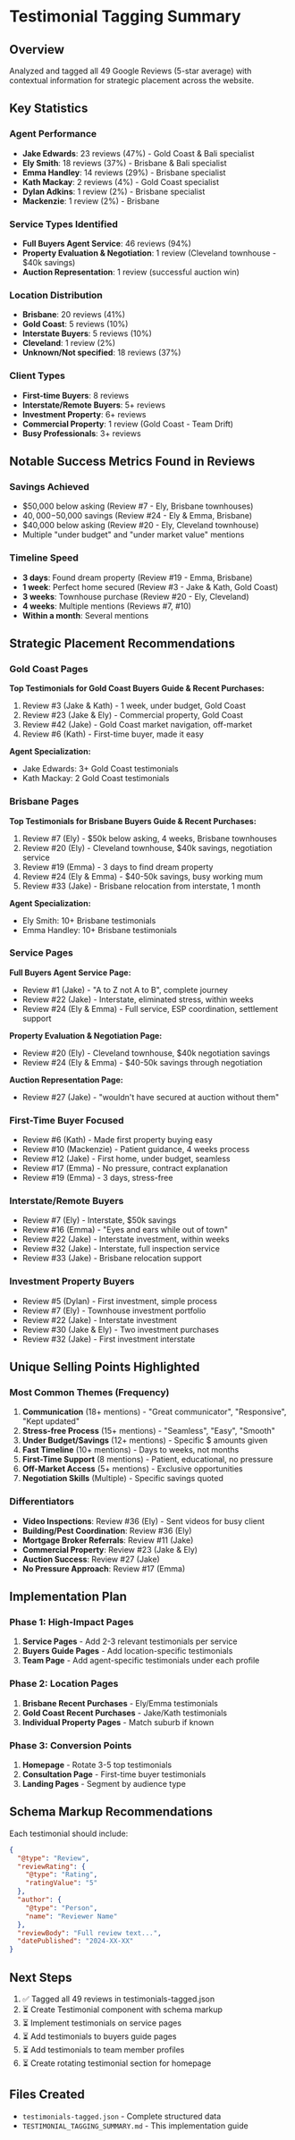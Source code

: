 # Testimonial Tagging Summary

## Overview
Analyzed and tagged all 49 Google Reviews (5-star average) with contextual information for strategic placement across the website.

## Key Statistics

### Agent Performance
- **Jake Edwards**: 23 reviews (47%) - Gold Coast & Bali specialist
- **Ely Smith**: 18 reviews (37%) - Brisbane & Bali specialist
- **Emma Handley**: 14 reviews (29%) - Brisbane specialist
- **Kath Mackay**: 2 reviews (4%) - Gold Coast specialist
- **Dylan Adkins**: 1 review (2%) - Brisbane specialist
- **Mackenzie**: 1 review (2%) - Brisbane

### Service Types Identified
- **Full Buyers Agent Service**: 46 reviews (94%)
- **Property Evaluation & Negotiation**: 1 review (Cleveland townhouse - $40k savings)
- **Auction Representation**: 1 review (successful auction win)

### Location Distribution
- **Brisbane**: 20 reviews (41%)
- **Gold Coast**: 5 reviews (10%)
- **Interstate Buyers**: 5 reviews (10%)
- **Cleveland**: 1 review (2%)
- **Unknown/Not specified**: 18 reviews (37%)

### Client Types
- **First-time Buyers**: 8 reviews
- **Interstate/Remote Buyers**: 5+ reviews
- **Investment Property**: 6+ reviews
- **Commercial Property**: 1 review (Gold Coast - Team Drift)
- **Busy Professionals**: 3+ reviews

## Notable Success Metrics Found in Reviews

### Savings Achieved
- $50,000 below asking (Review #7 - Ely, Brisbane townhouses)
- $40,000-$50,000 savings (Review #24 - Ely & Emma, Brisbane)
- $40,000 below asking (Review #20 - Ely, Cleveland townhouse)
- Multiple "under budget" and "under market value" mentions

### Timeline Speed
- **3 days**: Found dream property (Review #19 - Emma, Brisbane)
- **1 week**: Perfect home secured (Review #3 - Jake & Kath, Gold Coast)
- **3 weeks**: Townhouse purchase (Review #20 - Ely, Cleveland)
- **4 weeks**: Multiple mentions (Reviews #7, #10)
- **Within a month**: Several mentions

## Strategic Placement Recommendations

### Gold Coast Pages
**Top Testimonials for Gold Coast Buyers Guide & Recent Purchases:**
1. Review #3 (Jake & Kath) - 1 week, under budget, Gold Coast
2. Review #23 (Jake & Ely) - Commercial property, Gold Coast
3. Review #42 (Jake) - Gold Coast market navigation, off-market
4. Review #6 (Kath) - First-time buyer, made it easy

**Agent Specialization:**
- Jake Edwards: 3+ Gold Coast testimonials
- Kath Mackay: 2 Gold Coast testimonials

### Brisbane Pages
**Top Testimonials for Brisbane Buyers Guide & Recent Purchases:**
1. Review #7 (Ely) - $50k below asking, 4 weeks, Brisbane townhouses
2. Review #20 (Ely) - Cleveland townhouse, $40k savings, negotiation service
3. Review #19 (Emma) - 3 days to find dream property
4. Review #24 (Ely & Emma) - $40-50k savings, busy working mum
5. Review #33 (Jake) - Brisbane relocation from interstate, 1 month

**Agent Specialization:**
- Ely Smith: 10+ Brisbane testimonials
- Emma Handley: 10+ Brisbane testimonials

### Service Pages

**Full Buyers Agent Service Page:**
- Review #1 (Jake) - "A to Z not A to B", complete journey
- Review #22 (Jake) - Interstate, eliminated stress, within weeks
- Review #24 (Ely & Emma) - Full service, ESP coordination, settlement support

**Property Evaluation & Negotiation Page:**
- Review #20 (Ely) - Cleveland townhouse, $40k negotiation savings
- Review #24 (Ely & Emma) - $40-50k savings through negotiation

**Auction Representation Page:**
- Review #27 (Jake) - "wouldn't have secured at auction without them"

### First-Time Buyer Focused
- Review #6 (Kath) - Made first property buying easy
- Review #10 (Mackenzie) - Patient guidance, 4 weeks process
- Review #12 (Jake) - First home, under budget, seamless
- Review #17 (Emma) - No pressure, contract explanation
- Review #19 (Emma) - 3 days, stress-free

### Interstate/Remote Buyers
- Review #7 (Ely) - Interstate, $50k savings
- Review #16 (Emma) - "Eyes and ears while out of town"
- Review #22 (Jake) - Interstate investment, within weeks
- Review #32 (Jake) - Interstate, full inspection service
- Review #33 (Jake) - Brisbane relocation support

### Investment Property Buyers
- Review #5 (Dylan) - First investment, simple process
- Review #7 (Ely) - Townhouse investment portfolio
- Review #22 (Jake) - Interstate investment
- Review #30 (Jake & Ely) - Two investment purchases
- Review #32 (Jake) - First investment interstate

## Unique Selling Points Highlighted

### Most Common Themes (Frequency)
1. **Communication** (18+ mentions) - "Great communicator", "Responsive", "Kept updated"
2. **Stress-free Process** (15+ mentions) - "Seamless", "Easy", "Smooth"
3. **Under Budget/Savings** (12+ mentions) - Specific $ amounts given
4. **Fast Timeline** (10+ mentions) - Days to weeks, not months
5. **First-Time Support** (8 mentions) - Patient, educational, no pressure
6. **Off-Market Access** (5+ mentions) - Exclusive opportunities
7. **Negotiation Skills** (Multiple) - Specific savings quoted

### Differentiators
- **Video Inspections**: Review #36 (Ely) - Sent videos for busy client
- **Building/Pest Coordination**: Review #36 (Ely)
- **Mortgage Broker Referrals**: Review #11 (Jake)
- **Commercial Property**: Review #23 (Jake & Ely)
- **Auction Success**: Review #27 (Jake)
- **No Pressure Approach**: Review #17 (Emma)

## Implementation Plan

### Phase 1: High-Impact Pages
1. **Service Pages** - Add 2-3 relevant testimonials per service
2. **Buyers Guide Pages** - Add location-specific testimonials
3. **Team Page** - Add agent-specific testimonials under each profile

### Phase 2: Location Pages
1. **Brisbane Recent Purchases** - Ely/Emma testimonials
2. **Gold Coast Recent Purchases** - Jake/Kath testimonials
3. **Individual Property Pages** - Match suburb if known

### Phase 3: Conversion Points
1. **Homepage** - Rotate 3-5 top testimonials
2. **Consultation Page** - First-time buyer testimonials
3. **Landing Pages** - Segment by audience type

## Schema Markup Recommendations

Each testimonial should include:
```json
{
  "@type": "Review",
  "reviewRating": {
    "@type": "Rating",
    "ratingValue": "5"
  },
  "author": {
    "@type": "Person",
    "name": "Reviewer Name"
  },
  "reviewBody": "Full review text...",
  "datePublished": "2024-XX-XX"
}
```

## Next Steps

1. ✅ Tagged all 49 reviews in testimonials-tagged.json
2. ⏳ Create Testimonial component with schema markup
3. ⏳ Implement testimonials on service pages
4. ⏳ Add testimonials to buyers guide pages
5. ⏳ Add testimonials to team member profiles
6. ⏳ Create rotating testimonial section for homepage

## Files Created
- `testimonials-tagged.json` - Complete structured data
- `TESTIMONIAL_TAGGING_SUMMARY.md` - This implementation guide
